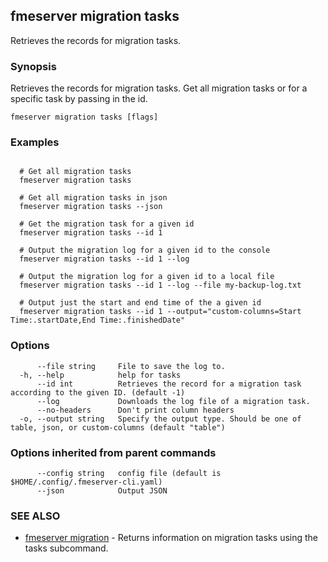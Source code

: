 ## fmeserver migration tasks

Retrieves the records for migration tasks.

### Synopsis

Retrieves the records for migration tasks. Get all migration tasks or for a specific task by passing in the id.

```
fmeserver migration tasks [flags]
```

### Examples

```

  # Get all migration tasks
  fmeserver migration tasks
	
  # Get all migration tasks in json
  fmeserver migration tasks --json
	
  # Get the migration task for a given id
  fmeserver migration tasks --id 1
	
  # Output the migration log for a given id to the console
  fmeserver migration tasks --id 1 --log
	
  # Output the migration log for a given id to a local file
  fmeserver migration tasks --id 1 --log --file my-backup-log.txt
	
  # Output just the start and end time of the a given id
  fmeserver migration tasks --id 1 --output="custom-columns=Start Time:.startDate,End Time:.finishedDate"
```

### Options

```
      --file string     File to save the log to.
  -h, --help            help for tasks
      --id int          Retrieves the record for a migration task according to the given ID. (default -1)
      --log             Downloads the log file of a migration task.
      --no-headers      Don't print column headers
  -o, --output string   Specify the output type. Should be one of table, json, or custom-columns (default "table")
```

### Options inherited from parent commands

```
      --config string   config file (default is $HOME/.config/.fmeserver-cli.yaml)
      --json            Output JSON
```

### SEE ALSO

* [fmeserver migration](fmeserver_migration.md)	 - Returns information on migration tasks using the tasks subcommand.


